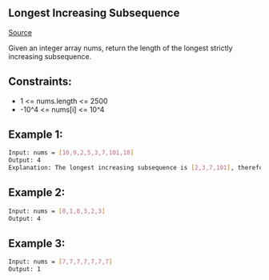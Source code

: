 ## Longest Increasing Subsequence
[Source](https://leetcode.com/problems/longest-increasing-subsequence/)

Given an integer array nums, return the length of the longest strictly increasing 
subsequence.

## Constraints:

 - 1 <= nums.length <= 2500
 - -10^4 <= nums[i] <= 10^4


## Example 1:
```sh
Input: nums = [10,9,2,5,3,7,101,18]
Output: 4
Explanation: The longest increasing subsequence is [2,3,7,101], therefore the length is 4.
```

## Example 2:
```sh
Input: nums = [0,1,0,3,2,3]
Output: 4
```

## Example 3:
```sh
Input: nums = [7,7,7,7,7,7,7]
Output: 1
```